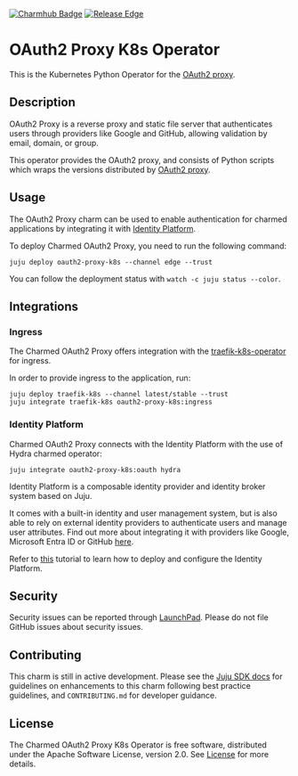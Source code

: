 [![Charmhub Badge](https://charmhub.io/oauth2-proxy-k8s/badge.svg)](https://charmhub.io/oauth2-proxy-k8s)
[![Release Edge](https://github.com/canonical/oauth2-proxy-k8s-operator/actions/workflows/publish_charm.yaml/badge.svg)](https://github.com/canonical/oauth2-proxy-k8s-operator/actions/workflows/publish_charm.yaml)

# OAuth2 Proxy K8s Operator

This is the Kubernetes Python Operator for the
[OAuth2 proxy](https://oauth2-proxy.github.io/oauth2-proxy/).

## Description

OAuth2 Proxy is a reverse proxy and static file server that authenticates users
through providers like Google and GitHub, allowing validation by email, domain,
or group.

This operator provides the OAuth2 proxy, and consists of Python scripts which
wraps the versions distributed by
[OAuth2 proxy](https://quay.io/repository/oauth2-proxy/oauth2-proxy?tab=tags&tag=latest).

## Usage

The OAuth2 Proxy charm can be used to enable authentication for charmed applications
by integrating it with [Identity Platform](https://charmhub.io/identity-platform).

To deploy Charmed OAuth2 Proxy, you need to run the following command:

```shell
juju deploy oauth2-proxy-k8s --channel edge --trust
```

You can follow the deployment status with `watch -c juju status --color`.

## Integrations
<!-- TODO: Update this section when forward-auth and auth-proxy are integrated. -->

### Ingress

The Charmed OAuth2 Proxy offers integration with
the [traefik-k8s-operator](https://github.com/canonical/traefik-k8s-operator)
for ingress.

In order to provide ingress to the application, run:

```shell
juju deploy traefik-k8s --channel latest/stable --trust
juju integrate traefik-k8s oauth2-proxy-k8s:ingress
```

### Identity Platform

Charmed OAuth2 Proxy connects with the Identity Platform with the use of Hydra charmed
operator:

```shell
juju integrate oauth2-proxy-k8s:oauth hydra
```

Identity Platform is a composable identity provider and identity broker system based on Juju.

It comes with a built-in identity and user management system, but is also able to rely on external identity providers
to authenticate users and manage user attributes. Find out more about integrating it with providers like Google, Microsoft Entra ID
or GitHub [here](https://charmhub.io/identity-platform/docs/how-to/integrate-external-identity-provider).

Refer
to [this](https://charmhub.io/topics/canonical-identity-platform/tutorials/e2e-tutorial)
tutorial to learn how to deploy and configure the Identity Platform.

## Security

Security issues can be reported
through [LaunchPad](https://wiki.ubuntu.com/DebuggingSecurity#How%20to%20File).
Please do not file GitHub issues about security issues.

## Contributing

This charm is still in active development. Please see the
[Juju SDK docs](https://juju.is/docs/sdk) for guidelines on enhancements to this
charm following best practice guidelines, and `CONTRIBUTING.md` for developer
guidance.

## License

The Charmed OAuth2 Proxy K8s Operator is free software, distributed under the
Apache Software License, version 2.0. See [License](LICENSE) for more details.
